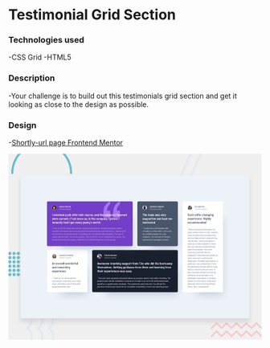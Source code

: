 # Testimonial Grid Section

### Technologies used

-CSS Grid
-HTML5

### Description

-Your challenge is to build out this testimonials grid section and get it looking as close to the design as possible.

### Design

-[Shortly-url page Frontend Mentor](https://brayanbarroso.github.io/Testimonial-Grid-Section/)

<kbd>
<img src="./img/desktop-preview.jpg" alt="componente para replicar" />
</kbd>
